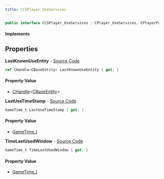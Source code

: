 ```yaml
---
title: CCSPlayer_UseServices
---
```


```csharp
public interface CCSPlayer_UseServices : CPlayer_UseServices, CPlayerPawnComponent, ISchemaClass<CPlayerPawnComponent>, ISchemaClass<CPlayer_UseServices>, ISchemaClass<CCSPlayer_UseServices>, ISchemaField, ISchemaClass, INativeHandle
```

#### Implements

## Properties

**LastKnownUseEntity** - [Source Code](https://github.com/swiftly-solution/swiftlys2/blob/main/managed/src/SwiftlyS2.Generated/Schemas/Interfaces/CCSPlayer_UseServices.cs#L16)

```csharp
ref CHandle<CBaseEntity> LastKnownUseEntity { get; }
```

#### Property Value

- [CHandle](/docs/api/shared/natives/chandle-1)<[CBaseEntity](/docs/api/shared/schemadefinitions/cbaseentity)>

**LastUseTimeStamp** - [Source Code](https://github.com/swiftly-solution/swiftlys2/blob/main/managed/src/SwiftlyS2.Generated/Schemas/Interfaces/CCSPlayer_UseServices.cs#L18)

```csharp
GameTime_t LastUseTimeStamp { get; }
```

#### Property Value

- [GameTime_t](/docs/api/shared/schemadefinitions/gametime_t)

**TimeLastUsedWindow** - [Source Code](https://github.com/swiftly-solution/swiftlys2/blob/main/managed/src/SwiftlyS2.Generated/Schemas/Interfaces/CCSPlayer_UseServices.cs#L20)

```csharp
GameTime_t TimeLastUsedWindow { get; }
```

#### Property Value

- [GameTime_t](/docs/api/shared/schemadefinitions/gametime_t)

